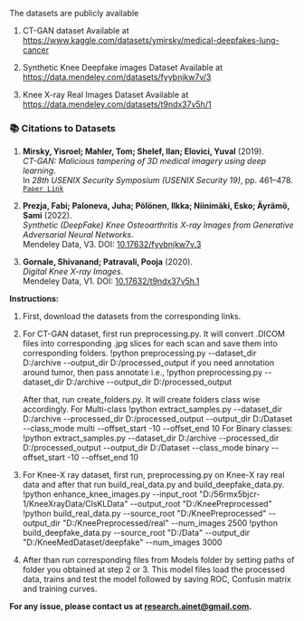 The datasets are publicly available

1. CT-GAN dataset Available at https://www.kaggle.com/datasets/ymirsky/medical-deepfakes-lung-cancer

2. Synthetic Knee Deepfake images Dataset Available at https://data.mendeley.com/datasets/fyybnjkw7v/3
   
3. Knee X-ray Real Images Dataset Available at https://data.mendeley.com/datasets/t9ndx37v5h/1 

### 📚 **Citations to Datasets**

1. **Mirsky, Yisroel; Mahler, Tom; Shelef, Ilan; Elovici, Yuval** (2019).  
   *CT-GAN: Malicious tampering of 3D medical imagery using deep learning*.  
   In *28th USENIX Security Symposium (USENIX Security 19)*, pp. 461–478.  
   [`Paper Link`](https://www.usenix.org/conference/usenixsecurity19/presentation/mirsky)

2. **Prezja, Fabi; Paloneva, Juha; Pölönen, Ilkka; Niinimäki, Esko; Äyrämö, Sami** (2022).  
   *Synthetic (DeepFake) Knee Osteoarthritis X-ray Images from Generative Adversarial Neural Networks*.  
   Mendeley Data, V3. DOI: [10.17632/fyybnjkw7v.3](https://doi.org/10.17632/fyybnjkw7v.3)

3. **Gornale, Shivanand; Patravali, Pooja** (2020).  
   *Digital Knee X-ray Images*.  
   Mendeley Data, V1. DOI: [10.17632/t9ndx37v5h.1](https://doi.org/10.17632/t9ndx37v5h.1)


**Instructions:**
1. First, download the datasets from the corresponding links.
2. For CT-GAN dataset, first run preprocessing.py. It will convert .DICOM files into corresponding .jpg slices for each scan and save them into corresponding folders.
   !python preprocessing.py --dataset_dir D:/archive --output_dir D:/processed_output
   if you need annotation around tumor, then pass annotate i.e., !python preprocessing.py --dataset_dir D:/archive --output_dir D:/processed_output

   After that, run create_folders.py. It will create folders class wise accordingly.
   For Multi-class
   !python extract_samples.py --dataset_dir D:/archive --processed_dir D:/processed_output --output_dir D:/Dataset --class_mode multi --offset_start -10 --offset_end 10
   For Binary classes:
   !python extract_samples.py --dataset_dir D:/archive --processed_dir D:/processed_output --output_dir D:/Dataset --class_mode binary --offset_start -10 --offset_end 10
   
3. For Knee-X ray dataset, first run, preprocessing.py on Knee-X ray real data and after that run build_real_data.py and build_deepfake_data.py.
   !python enhance_knee_images.py --input_root "D:/56rmx5bjcr-1/KneeXrayData/ClsKLData" --output_root "D:/KneePreprocessed"
   !python build_real_data.py --source_root "D:/KneePreprocessed" --output_dir "D:/KneePreprocessed/real" --num_images 2500
   !python build_deepfake_data.py --source_root "D:/Data" --output_dir "D:/KneeMedDataset/deepfake" --num_images 3000

   
   
4. After than run corresponding files from Models folder by setting paths of folder you obtained at step 2 or 3. This model files load the processed data, trains and test the model followed by 
   saving ROC, Confusin matrix and training curves.
   
**For any issue, please contact us at research.ainet@gmail.com.**




